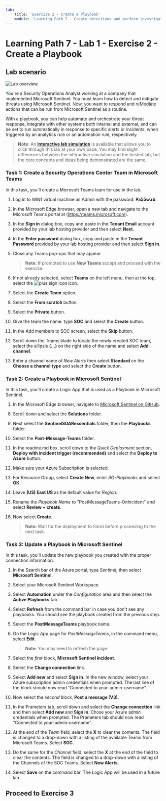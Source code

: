 ```yaml
---
lab:
    title: 'Exercise 2 - Create a Playbook'
    module: 'Learning Path 7 - Create detections and perform investigations using Microsoft Sentinel'
---
```


# Learning Path 7 - Lab 1 - Exercise 2 - Create a Playbook

## Lab scenario

![Lab overview.](../Media/SC-200-Lab_Diagrams_Mod7_L1_Ex2.png)

You're a Security Operations Analyst working at a company that implemented Microsoft Sentinel. You must learn how to detect and mitigate threats using Microsoft Sentinel. Now, you want to respond and reMediate actions that can be run from Microsoft Sentinel as a routine.

With a playbook, you can help automate and orchestrate your threat response, integrate with other systems both internal and external, and can be set to run automatically in response to specific alerts or incidents, when triggered by an analytics rule or an automation rule, respectively. 

>**Note:** An **[interactive lab simulation](https://mslabs.cloudguides.com/guides/SC-200%20Lab%20Simulation%20-%20Create%20a%20playbook)** is available that allows you to click through this lab at your own pace. You may find slight differences between the interactive simulation and the hosted lab, but the core concepts and ideas being demonstrated are the same.

### Task 1: Create a Security Operations Center Team in Microsoft Teams

In this task, you'll create a Microsoft Teams team for use in the lab.

1. Log in to WIN1 virtual machine as Admin with the password: **Pa55w.rd**.  

2. In the Microsoft Edge browser, open a new tab and navigate to the Microsoft Teams portal at (https://teams.microsoft.com).

3. In the **Sign in** dialog box, copy and paste in the **Tenant Email** account provided by your lab hosting provider and then select **Next**.

4. In the **Enter password** dialog box, copy and paste in the **Tenant Password** provided by your lab hosting provider and then select **Sign in**.

5. Close any Teams pop-ups that may appear.

    >**Note:** If prompted to use **New Teams** accept and proceed with the exercise.

6. If not already selected, select **Teams** on the left menu, then at the top, select the ![plus sign icon](../Media/plus-sign-icon-lab.png) icon.

7. Select the **Create Team** option.

8. Select the **From scratch** button.

9. Select the **Private** button.

10. Give the team the name: type **SOC** and select the **Create** button.

11. In the Add members to SOC screen, select the **Skip** button. 

12. Scroll down the Teams blade to locate the newly created SOC team, select the ellipsis **(...)** on the right side of the name and select **Add channel**.

13. Enter a channel name of *New Alerts* then select **Standard** on the **Choose a channel type** and select the **Create** button.


### Task 2: Create a Playbook in Microsoft Sentinel

In this task, you'll create a Logic App that is used as a Playbook in Microsoft Sentinel.

1. In the Microsoft Edge browser, navigate to [Microsoft Sentinel on GitHub](https://github.com/Azure/Azure-Sentinel).

<!--- the Azure portal at https://portal.azure.com.

2. In the **Sign in** dialog box, copy and paste in the **Tenant Email** account provided by your lab hosting provider and then select **Next**.

3. In the **Enter password** dialog box, copy and paste in the **Tenant Password** provided by your lab hosting provider and then select **Sign in**.

4. In the Search bar of the Azure portal, type *Sentinel*, then select **Microsoft Sentinel**.

5. Select your Microsoft Sentinel Workspace you created earlier.

6. Select the **Community** page under the *Content management* area on the left side of the page.

7. On the right pane, select the **Onboard community content** link. This opens a new tab in the Microsoft Edge Browser for Microsoft Sentinel GitHub content. **Hint:** You might need to scroll right to see the link. Alternatively, follow this link instead: [Microsoft Sentinel on GitHub](https://github.com/Azure/Azure-Sentinel). --->

8. Scroll down and select the **Solutions** folder.

9. Next select the **SentinelSOARessentials** folder, then the **Playbooks** folder.

10. Select the **Post-Message-Teams** folder.

11. In the readme.md box, scroll down to the *Quick Deployment* section, **Deploy with incident trigger (recommended)** and select the **Deploy to Azure** button.  

12. Make sure your Azure Subscription is selected.

13. For Resource Group, select **Create New**, enter *RG-Playbooks* and select **OK**.

14. Leave **(US) East US** as the default value for *Region*.

15. Rename the *Playbook Name* to "PostMessageTeams-OnIncident" and select **Review + create**.

16. Now select **Create**. 

    >**Note:** Wait for the deployment to finish before proceeding to the next task.

### Task 3: Update a Playbook in Microsoft Sentinel

In this task, you'll update the new playbook you created with the proper connection information.

1. In the Search bar of the Azure portal, type *Sentinel*, then select **Microsoft Sentinel**.

2. Select your Microsoft Sentinel Workspace.

3. Select **Automation** under the *Configuration* area and then select the **Active Playbooks** tab.

4. Select **Refresh** from the command bar in case you don't see any playbooks. You should see the playbook created from the previous step.

5. Select the **PostMessageTeams** playbook name.

6. On the Logic App page for *PostMessageTeams*, in the command menu, select **Edit**.

    >**Note:** You may need to refresh the page.

7. Select the *first* block, **Microsoft Sentinel incident**.

8. Select the **Change connection** link.

9. Select **Add new** and select **Sign in**. In the new window, select your Azure subscription admin credentials when prompted. The last line of the block should now read "Connected to your-admin-username".

10. Now select the *second* block, **Post a message (V3)**.

11. In the Prameters tab, scroll down and select the **Change connection** link and then select **Add new** and **Sign in**. Chose your Azure admin credentials when prompted. The Prameters tab should now read "Connected to your-admin-username".

12. At the end of the *Team* field, select the **X** to clear the contents. The field is changed to a drop-down with a listing of the available Teams from Microsoft Teams. Select **SOC**.

13. Do the same for the *Channel* field, select the **X** at the end of the field to clear the contents. The field is changed to a drop-down with a listing of the Channels of the SOC Teams. Select **New Alerts**.

14. Select **Save** on the command bar. The Logic App will be used in a future lab.

## Proceed to Exercise 3
